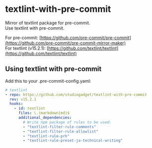 # textlint-with-pre-commit

Mirror of textlint package for pre-commit.  
Use textlint with pre-commit.

For pre-commit: [https://github.com/pre-commit/pre-commit](https://github.com/pre-commit/pre-commit-mirror-maker)  
For textlint (v15.2.1): [https://github.com/textlint/textlint](https://github.com/textlint/textlint)

## Using textlint with pre-commit
Add this to your .pre-commit-config.yaml:

```yaml
# textlint
- repo: https://github.com/studiogadget/textlint-with-pre-commit
  rev: v15.2.1
  hooks:
    - id: textlint
      files: \.(markdown|md)$
      additional_dependencies:
        # Write npm package of rules to be used.
        - "textlint-filter-rule-comments"
        - "textlint-filter-rule-allowlist"
        - "textlint-rule-prh"
        - "textlint-rule-preset-ja-technical-writing"
```
